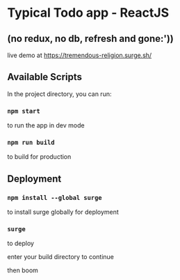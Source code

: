 # Typical Todo app - ReactJS

## (no redux, no db, refresh and gone:'))

live demo at https://tremendous-religion.surge.sh/

## Available Scripts

In the project directory, you can run:

### `npm start`

to run the app in dev mode

### `npm run build`

to build for production

## Deployment

### `npm install --global surge`

to install surge globally for deployment

### `surge`

to deploy

enter your build directory to continue

then boom
